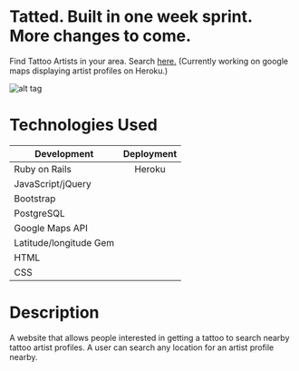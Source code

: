 # Tatted. Built in one week sprint. More changes to come.
Find Tattoo Artists in your area.
Search [here.](https://dry-sierra-70053.herokuapp.com/ "Title") (Currently working on google maps displaying artist profiles on Heroku.)

![alt tag]([URL=http://s1181.photobucket.com/user/Chav3zzz/media/tat1_zpsslawdyzj.png.html][IMG]http://i1181.photobucket.com/albums/x425/Chav3zzz/tat1_zpsslawdyzj.png)


# Technologies Used

| Development   | Deployment    |
| ------------- |:-------------:|
| Ruby on Rails | Heroku        |
| JavaScript/jQuery |           |
| Bootstrap     |               |
| PostgreSQL    |
| Google Maps API |
| Latitude/longitude Gem
| HTML          |               |
| CSS           |               |


# Description
A website that allows people interested in getting a tattoo to search nearby tattoo artist profiles. A user can search any location for an artist profile nearby.
